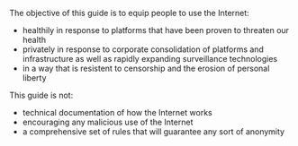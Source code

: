 The objective of this guide is to equip people to use the Internet:
- healthily in response to platforms that have been proven to threaten our health
- privately in response to corporate consolidation of platforms and infrastructure as well as rapidly expanding surveillance technologies
- in a way that is resistent to censorship and the erosion of personal liberty

This guide is not:
- technical documentation of how the Internet works
- encouraging any malicious use of the Internet
- a comprehensive set of rules that will guarantee any sort of anonymity 
